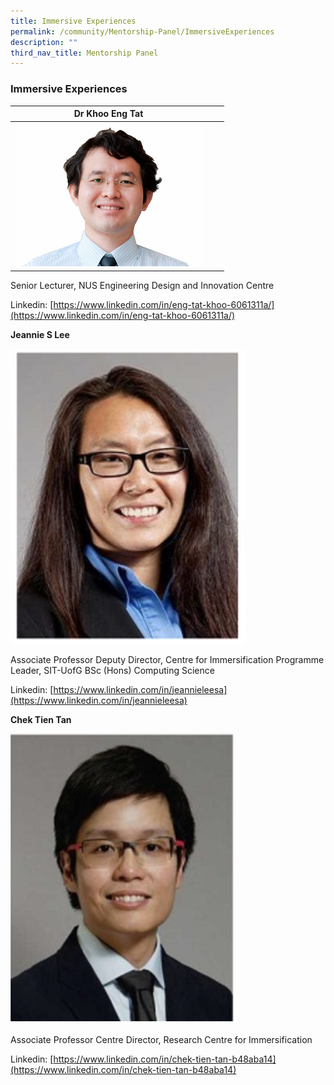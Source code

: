 ```yaml
---
title: Immersive Experiences
permalink: /community/Mentorship-Panel/ImmersiveExperiences
description: ""
third_nav_title: Mentorship Panel
---
```

### Immersive Experiences




| **Dr Khoo Eng Tat** |  | |
| -------- | -------- | -------- |
| ![Alt text for image on Isomer site](/images/KhooEngTat.jpg)     |      |    |



Senior Lecturer, NUS Engineering Design and Innovation Centre

Linkedin: [https://www.linkedin.com/in/eng-tat-khoo-6061311a/](https://www.linkedin.com/in/eng-tat-khoo-6061311a/)

**Jeannie S Lee**

![Alt text for image on Isomer site](/images/JeannieSLee.jpg)

Associate Professor Deputy Director, Centre for Immersification Programme Leader, SIT-UofG BSc (Hons) Computing Science

Linkedin: [https://www.linkedin.com/in/jeannieleesa](https://www.linkedin.com/in/jeannieleesa)

**Chek Tien Tan**

![Alt text for image on Isomer site](/images/ChekTienTan.png)

Associate Professor Centre Director, Research Centre for Immersification

Linkedin: [https://www.linkedin.com/in/chek-tien-tan-b48aba14](https://www.linkedin.com/in/chek-tien-tan-b48aba14)